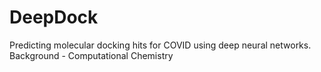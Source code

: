# DeepDock
Predicting molecular docking hits for COVID using deep neural networks. 
Background - Computational Chemistry 
